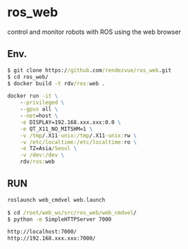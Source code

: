 # ros_web
 control and monitor robots with ROS using the web browser

 ## Env.
 ```bat
$ git clone https://github.com/rendezvue/ros_web.git
$ cd ros_web/
$ docker build -t rdv/ros:web .
```
```bat
docker run -it \
    --privileged \
    --gpus all \
    --net=host \
    -e DISPLAY=192.168.xxx.xxx:0.0 \
    -e QT_X11_NO_MITSHM=1 \
    -v /tmp/.X11-unix:/tmp/.X11-unix:rw \
    -v /etc/localtime:/etc/localtime:ro \
    -e TZ=Asia/Seoul \
    -v /dev:/dev \
    rdv/ros:web
```

## RUN
```bat
roslaunch web_cmdvel web.launch
```
```bat
$ cd /root/web_ws/src/ros_web/web_cmdvel/
$ python -m SimpleHTTPServer 7000
```
```bat
http://localhost:7000/
http://192.168.xxx.xxx:7000/
```